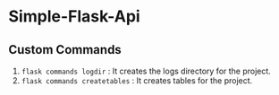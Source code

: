 # Simple-Flask-Api

## Custom Commands

1. ```flask commands logdir``` \: It creates the logs directory for the project.
2. ```flask commands createtables``` \: It creates tables for the project.